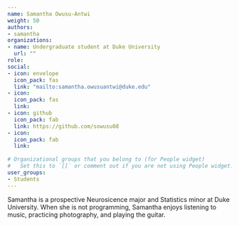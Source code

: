 ```yaml
---
name: Samantha Owusu-Antwi
weight: 50
authors:
- samantha
organizations:
- name: Undergraduate student at Duke University
  url: ""
role:
social:
- icon: envelope
  icon_pack: fas
  link: "mailto:samantha.owusuantwi@duke.edu"
- icon: 
  icon_pack: fas
  link: 
- icon: github
  icon_pack: fab
  link: https://github.com/sowusu08
- icon: 
  icon_pack: fab
  link: 
  
# Organizational groups that you belong to (for People widget)
#   Set this to `[]` or comment out if you are not using People widget.  
user_groups:
- Students
---
```


Samantha is a prospective Neurosicence major and Statistics minor at Duke University. When she is not programming, Samantha enjoys listening to music, practicing photography, and playing the guitar. 